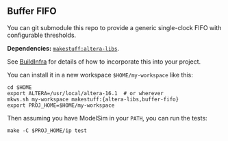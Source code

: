 ## Buffer FIFO
You can git submodule this repo to provide a generic single-clock FIFO with configurable thresholds.

**Dependencies:** [`makestuff:altera-libs`](https://github.com/makestuff/altera-libs).

See [BuildInfra](https://github.com/makestuff/ws-tools/blob/master/README.md) for details of how to incorporate this into your project.

You can install it in a new workspace `$HOME/my-workspace` like this:

    cd $HOME
    export ALTERA=/usr/local/altera-16.1  # or wherever
    mkws.sh my-workspace makestuff:{altera-libs,buffer-fifo}
    export PROJ_HOME=$HOME/my-workspace

Then assuming you have ModelSim in your `PATH`, you can run the tests:

    make -C $PROJ_HOME/ip test
